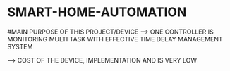 # SMART-HOME-AUTOMATION
#MAIN PURPOSE OF THIS PROJECT/DEVICE
--> ONE CONTROLLER IS MONITORING MULTI TASK WITH EFFECTIVE TIME DELAY MANAGEMENT SYSTEM

--> COST OF THE DEVICE, IMPLEMENTATION AND IS VERY LOW
